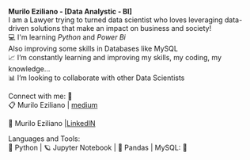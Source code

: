 **Murilo Eziliano - [Data Analystic - BI]**  </br>
I am a Lawyer trying to turned data scientist who loves leveraging data-driven solutions that make an impact on business and society! </br>
💻 I'm learning *Python* and *Power Bi* </br>
    Also improving some skills in Databases like MySQL </br>
📈 I’m constantly learning and improving my skills, my coding, my knowledge... </br>
📊 I’m looking to collaborate with other Data Scientists</br>


Connect with me: :loudspeaker: </br>
:clipboard: Murilo Eziliano | [medium](https://medium.com/@murilosez06)

:briefcase: Murilo Eziliano |[LinkedIN](https://www.linkedin.com/in/murilo-eziliano/)


Languages and Tools:</br>
:snake: Python | :ringed_planet: Jupyter Notebook | :panda_face: Pandas | MySQL: 🐬




